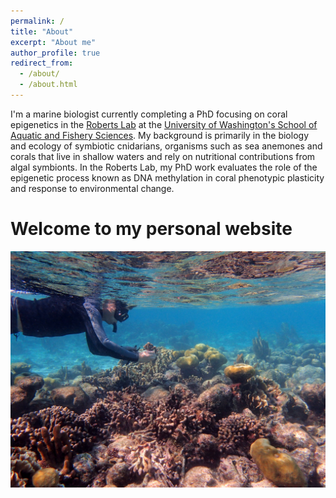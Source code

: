 ```yaml
---
permalink: /
title: "About"
excerpt: "About me"
author_profile: true
redirect_from: 
  - /about/
  - /about.html
---
```


I'm a marine biologist currently completing a PhD focusing on coral epigenetics in the [Roberts Lab](https://faculty.washington.edu/sr320/) at the [University of Washington's School of Aquatic and Fishery Sciences](https://fish.uw.edu/). My background is primarily in the biology and ecology of symbiotic cnidarians, organisms such as sea anemones and corals that live in shallow waters and rely on nutritional contributions from  algal symbionts. In the Roberts Lab, my PhD work evaluates the role of the epigenetic process known as DNA methylation in coral phenotypic plasticity and response to environmental change.

Welcome to my personal website
======

![Jay collecting](/images/PB100060-small.jpg)
